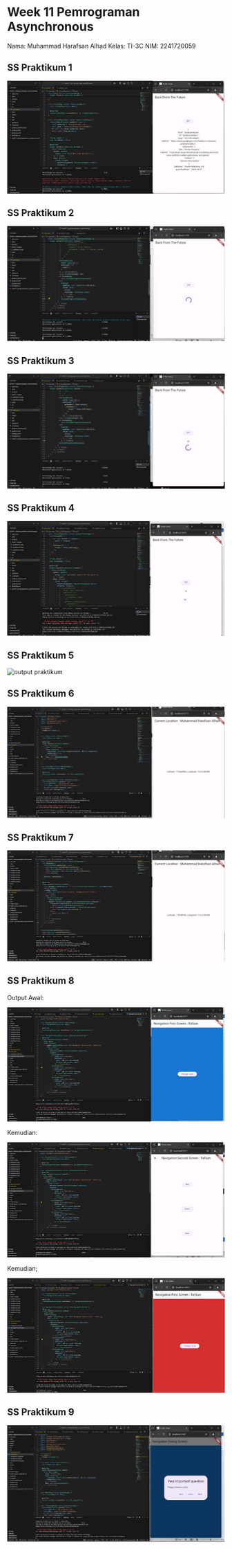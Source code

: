 # Week 11 Pemrograman Asynchronous

Nama: Muhammad Harafsan Alhad
Kelas: TI-3C
NIM: 2241720059

## SS  Praktikum 1
![output praktikum](assets/images/praktikum1.png)
## SS  Praktikum 2
![output praktikum](assets/images/praktikum2.png)
## SS  Praktikum 3
![output praktikum](assets/images/praktikum3.png)
## SS  Praktikum 4
![output praktikum](assets/images/praktikum4.png)
## SS  Praktikum 5
![output praktikum](assets/images/praktiku5.png)
## SS  Praktikum 6
![output praktikum](assets/images/praktikum6.png)
## SS  Praktikum 7
![output praktikum](assets/images/praktikum7.png)
## SS  Praktikum 8

Output Awal:

![output praktikum](assets/images/praktikum8_1.png)

Kemudian: 

![output praktikum](assets/images/praktikum8_2.png)

Kemudian; 

![output praktikum](assets/images/praktikum8_3.png)

## SS  Praktikum 9
![output praktikum](assets/images/praktikum9.png)

